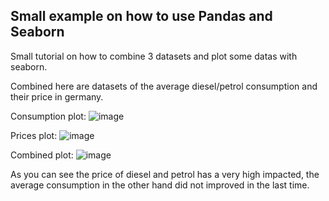 ## Small example on how to use Pandas and Seaborn

Small tutorial on how to combine 3 datasets and plot some datas with seaborn.

Combined here are datasets of the average diesel/petrol consumption and their price in germany.

Consumption plot:
![image](https://github.com/aiko929/small_pandas_example/assets/26790700/a22e8d8b-ffde-40ec-8bc9-6057e26f5377)

Prices plot:
![image](https://github.com/aiko929/small_pandas_example/assets/26790700/758266d2-5319-4bf5-8418-a62513dd8fce)

Combined plot:
![image](https://github.com/aiko929/small_pandas_example/assets/26790700/d65aad64-8723-4364-bdcb-4c0e6ab6e613)

As you can see the price of diesel and petrol has a very high impacted, the average consumption in the other hand did not improved in the last time.

